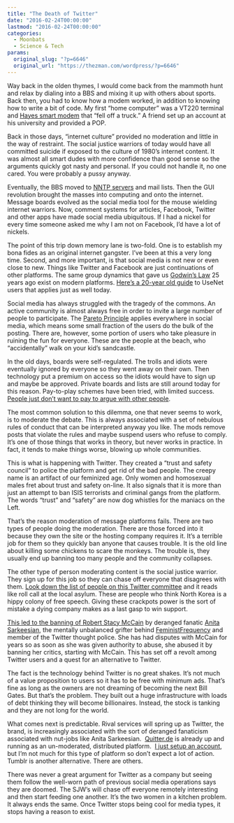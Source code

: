 ```yaml
---
title: "The Death of Twitter"
date: "2016-02-24T00:00:00"
lastmod: "2016-02-24T00:00:00"
categories:
  - Moonbats
  - Science & Tech
params:
  original_slug: "?p=6646"
  original_url: "https://thezman.com/wordpress/?p=6646"
---
```


Way back in the olden thymes, I would come back from the mammoth hunt
and relax by dialing into a BBS and mixing it up with others about
sports. Back then, you had to know how a modem worked, in addition to
knowing how to write a bit of code. My first “home computer” was a VT220
terminal and [Hayes smart
modem](https://en.wikipedia.org/wiki/Hayes_Microcomputer_Products#The_Smartmodem)
that “fell off a truck.” A friend set up an account at his university
and provided a POP.

Back in those days, “internet culture” provided no moderation and little
in the way of restraint. The social justice warriors of today would have
all committed suicide if exposed to the culture of 1980’s internet
content. It was almost all smart dudes with more confidence than good
sense so the arguments quickly got nasty and personal. If you could not
handle it, no one cared. You were probably a pussy anyway.

Eventually, the BBS moved to [NNTP
servers](https://en.wikipedia.org/wiki/Network_News_Transfer_Protocol)
and mail lists. Then the GUI revolution brought the masses into
computing and onto the internet. Message boards evolved as the social
media tool for the mouse wielding internet warriors. Now, comment
systems for articles, Facebook, Twitter and other apps have made social
media ubiquitous. If I had a nickel for every time someone asked me why
I am not on Facebook, I’d have a lot of nickels.

The point of this trip down memory lane is two-fold. One is to establish
my bona fides as an original internet gangster. I’ve been at this a very
long time. Second, and more important, is that social media is not new
or even close to new. Things like Twitter and Facebook are just
continuations of other platforms. The same group dynamics that gave us
[Godwin’s Law](https://en.wikipedia.org/wiki/Godwin%27s_law) 25 years
ago exist on modern platforms. [Here’s a 20-year old
guide](http://messybeast.com/dragonqueen/newsgroup-users.htm) to UseNet
users that applies just as well today.

Social media has always struggled with the tragedy of the commons. An
active community is almost always free in order to invite a large number
of people to participate. The [Pareto
Principle](https://en.wikipedia.org/wiki/Pareto_principle) applies
everywhere in social media, which means some small fraction of the users
do the bulk of the posting. There are, however, some portion of users
who take pleasure in ruining the fun for everyone. These are the people
at the beach, who “accidentally” walk on your kid’s sandcastle.

In the old days, boards were self-regulated. The trolls and idiots were
eventually ignored by everyone so they went away on their own. Then
technology put a premium on access so the idiots would have to sign up
and maybe be approved. Private boards and lists are still around today
for this reason. Pay-to-play schemes have been tried, with limited
success. [People just don’t want to pay to argue with other
people](https://www.youtube.com/watch?v=kQFKtI6gn9Y).

The most common solution to this dilemma, one that never seems to work,
is to moderate the debate. This is always associated with a set of
nebulous rules of conduct that can be interpreted anyway you like. The
mods remove posts that violate the rules and maybe suspend users who
refuse to comply. It’s one of those things that works in theory, but
never works in practice. In fact, it tends to make things worse, blowing
up whole communities.

This is what is happening with Twitter. They created a “trust and safety
council” to police the platform and get rid of the bad people. The
creepy name is an artifact of our feminized age. Only women and
homosexual males fret about trust and safety on-line. It also signals
that it is more than just an attempt to ban ISIS terrorists and criminal
gangs from the platform. The words “trust” and “safety” are now dog
whistles for the maniacs on the Left.

That’s the reason moderation of message platforms fails. There are two
types of people doing the moderation. There are those forced into it
because they own the site or the hosting company requires it. It’s a
terrible job for them so they quickly ban anyone that causes trouble. It
is the old line about killing some chickens to scare the monkeys. The
trouble is, they usually end up banning too many people and the
community collapses.

The other type of person moderating content is the social justice
warrior. They sign up for this job so they can chase off everyone
that disagrees with them. [Look down the list of people on this Twitter
committee](https://blog.twitter.com/2016/announcing-the-twitter-trust-safety-council)
and it reads like roll call at the local asylum. These are people who
think North Korea is a hippy colony of free speech. Giving these
crackpots power is the sort of mistake a dying company makes as a last
gasp to win support.

[This led to the banning of Robert Stacy
McCain](http://theothermccain.com/2016/02/22/freestacy-rsmccain-will-not-be-restored-sextroublebook-suspended/)
by deranged fanatic [Anita
Sarkeesian](https://en.wikipedia.org/wiki/Anita_Sarkeesian), the
mentally unbalanced grifter behind
[FeministFrequency](http://feministfrequency.com/) and member of the
Twitter thought police. She has had disputes with McCain for years so as
soon as she was given authority to abuse, she abused it by banning her
critics, starting with McCain. This has set off a revolt among Twitter
users and a quest for an alternative to Twitter.

The fact is the technology behind Twitter is no great shakes. It’s not
much of a value proposition to users so it has to be free with minimum
ads. That’s fine as long as the owners are not dreaming of becoming the
next Bill Gates. But that’s the problem. They built out a huge
infrastructure with loads of debt thinking they will become
billionaires. Instead, the stock is tanking and they are not long for
the world.

What comes next is predictable. Rival services will spring up as
Twitter, the brand, is increasingly associated with the sort of deranged
fanaticism associated with nut-jobs like Anita Sarkeesian.
 [Quitter.de](http://quitter.se/) is already up and running as an
un-moderated, distributed platform.  [I just setup an
account](https://quitter.se/thezblog), but I’m not much for this type of
platform so don’t expect a lot of action. Tumblr is another alternative.
There are others.

There was never a great argument for Twitter as a company but seeing
them follow the well-worn path of previous social media operations says
they are doomed. The SJW’s will chase off everyone remotely interesting
and then start feeding one another. It’s the two women in a kitchen
problem. It always ends the same. Once Twitter stops being cool for
media types, it stops having a reason to exist.
